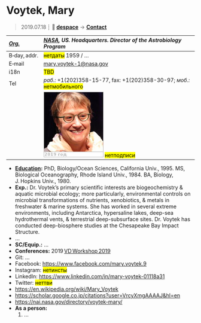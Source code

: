 # Voytek, Mary
> 2019.07.18 ┊ **🚀 [despace](index.md)** → **[Contact](contact.md)**

|*[Org.](contact.md)*|*[NASA](zz_nasa.md), US. Headquarters. Director of the Astrobiology Program*|
|:--|:--|
|B‑day, addr.| <mark>нетдаты</mark> 1959 / … |
|E‑mail| <mary.voytek-1@nasa.gov> |
|i18n| <mark>TBD</mark> |
|Tel|*раб.:* +1(202)358-15-77, fax: +1(202)358-30-97; *моб.:* <mark>нетмобильного</mark> |
|| [![](f/contact/v/voytek_001_photo_thumb.jpg)](f/contact/v/voytek_001_photo.jpg) <mark>нетподписи</mark> |

   - **[Education](edu.md):** PhD, Biology/Ocean Sciences, California Univ., 1995. MS, Biological Oceanography, Rhode Island Univ., 1984. BA, Biology, J. Hopkins Univ., 1980.
   - **Exp.:** Dr. Voytek’s primary scientific interests are biogeochemistry & aquatic microbial ecology; more particularly, environmental controls on microbial transformations of nutrients, xenobiotics, & metals in freshwater & marine systems. She has worked in several extreme environments, including Antarctica, hypersaline lakes, deep-sea hydrothermal vents, & terrestrial deep-subsurface sites. Dr. Voytek has conducted deep-biosphere studies at the Chesapeake Bay Impact Structure.
   - …
   - **SC/Equip.:** …
   - **Conferences:** 2019 [VD Workshop 2019](vdws2019.md)
   - Git: …
   - Facebook: <https://www.facebook.com/mary.voytek.9>
   - Instagram: <mark>нетинсты</mark>
   - LinkedIn: <https://www.linkedin.com/in/mary-voytek-01118a31>
   - Twitter: <mark>неттви</mark>
   - <https://en.wikipedia.org/wiki/Mary_Voytek>
   - <https://scholar.google.co.jp/citations?user=VrcyXmgAAAAJ&hl=en>
   - <https://nai.nasa.gov/directory/voytek-mary/>
   - **As a person:**
      1. …
